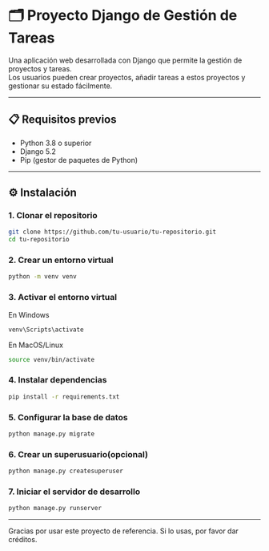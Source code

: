 # 🗂️ Proyecto Django de Gestión de Tareas

Una aplicación web desarrollada con Django que permite la gestión de proyectos y tareas.  
Los usuarios pueden crear proyectos, añadir tareas a estos proyectos y gestionar su estado fácilmente.

---

## 📋 Requisitos previos

- Python 3.8 o superior  
- Django 5.2  
- Pip (gestor de paquetes de Python)

---

## ⚙️ Instalación

### 1. Clonar el repositorio

```bash
git clone https://github.com/tu-usuario/tu-repositorio.git
cd tu-repositorio
```

### 2. Crear un entorno virtual
```bash
python -m venv venv 
```

### 3. Activar el entorno virtual
En Windows
```bash
venv\Scripts\activate
```

En MacOS/Linux
```bash
source venv/bin/activate
```

### 4. Instalar dependencias
```bash
pip install -r requirements.txt
```

### 5. Configurar la base de datos
```bash
python manage.py migrate
```

### 6. Crear un superusuario(opcional)
```bash
python manage.py createsuperuser
```

### 7. Iniciar el servidor de desarrollo
```bash
python manage.py runserver
```

---

Gracias por usar este proyecto de referencia. Si lo usas, por favor dar créditos.
